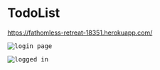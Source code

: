 # TodoList
https://fathomless-retreat-18351.herokuapp.com/

<kbd>![login page](https://i.ibb.co/PQKJh2n/login.png)</kbd>

<kbd>![logged in](https://i.ibb.co/KKXWngF/loggedin.png)</kbd>
